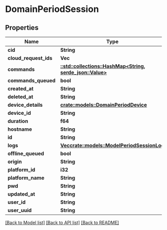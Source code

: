 # DomainPeriodSession

## Properties

Name | Type | Description | Notes
------------ | ------------- | ------------- | -------------
**cid** | **String** |  |
**cloud_request_ids** | **Vec<String>** |  |
**commands** | [**::std::collections::HashMap<String, serde_json::Value>**](serde_json::Value.md) |  |
**commands_queued** | **bool** |  |
**created_at** | **String** |  |
**deleted_at** | **String** |  |
**device_details** | [**crate::models::DomainPeriodDevice**](domain.Device.md) |  |
**device_id** | **String** |  |
**duration** | **f64** |  |
**hostname** | **String** |  |
**id** | **String** |  |
**logs** | [**Vec<crate::models::ModelPeriodSessionLog>**](model.SessionLog.md) |  |
**offline_queued** | **bool** |  |
**origin** | **String** |  |
**platform_id** | **i32** |  |
**platform_name** | **String** |  |
**pwd** | **String** |  |
**updated_at** | **String** |  |
**user_id** | **String** |  |
**user_uuid** | **String** |  |

[[Back to Model list]](./README.md#documentation-for-models) [[Back to API list]](./README.md#documentation-for-api-endpoints) [[Back to README]](../README.md)
